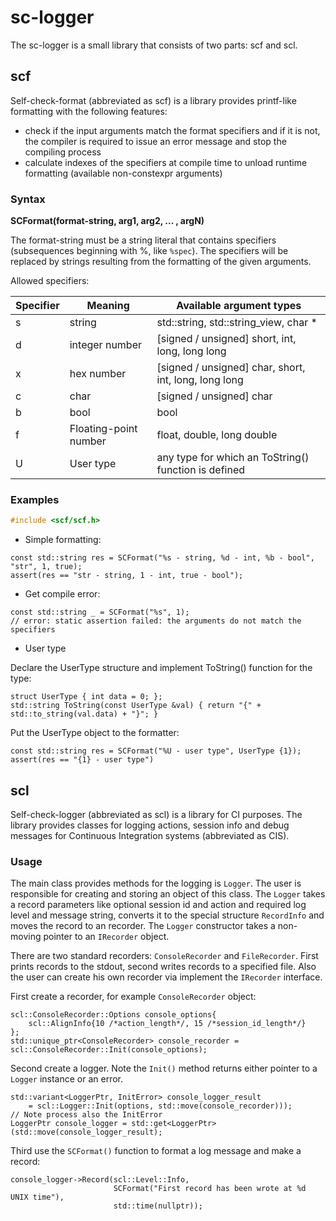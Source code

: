 # sc-logger

The sc-logger is a small library that consists of two parts: scf and scl.

## scf

Self-check-format (abbreviated as scf) is a library provides printf-like formatting with the following features:
- check if the input arguments match the format specifiers and if it is not,
the compiler is required to issue an error message and stop the compiling process
- calculate indexes of the specifiers at compile time to unload runtime formatting (available non-constexpr arguments)

### Syntax

**SCFormat(format-string, arg1, arg2, ... , argN)**

The format-string must be a string literal that contains specifiers (subsequences beginning with %, like `%spec`).
The specifiers will be replaced by strings resulting from the formatting of the given arguments.

Allowed specifiers:

Specifier | Meaning | Available argument types
--- | --- | --- |
s | string | std::string, std::string_view, char *
d | integer number | [signed / unsigned] short, int, long, long long
x | hex number | [signed / unsigned] char, short, int, long, long long
c | char | [signed / unsigned] char
b | bool | bool
f | Floating-point number | float, double, long double
U | User type | any type for which an ToString() function is defined

### Examples

```c++
#include <scf/scf.h>
```

- Simple formatting:

```
const std::string res = SCFormat("%s - string, %d - int, %b - bool", "str", 1, true);
assert(res == "str - string, 1 - int, true - bool");
```

- Get compile error:

```
const std::string _ = SCFormat("%s", 1);
// error: static assertion failed: the arguments do not match the specifiers
```

- User type

Declare the UserType structure and implement ToString() function for the type:

```
struct UserType { int data = 0; };
std::string ToString(const UserType &val) { return "{" + std::to_string(val.data) + "}"; }
```

Put the UserType object to the formatter:

```
const std::string res = SCFormat("%U - user type", UserType {1});
assert(res == "{1} - user type")
```
## scl

Self-check-logger (abbreviated as scl) is a library for CI purposes.
The library provides classes for logging actions, session info and debug messages
for Continuous Integration systems (abbreviated as CIS).

### Usage

The main class provides methods for the logging is `Logger`.
The user is responsible for creating and storing an object of this class.
The `Logger` takes a record parameters like optional session id and action and required log level
and message string, converts it to the special structure `RecordInfo`
and moves the record to an recorder.
The `Logger` constructor takes a non-moving pointer to an `IRecorder` object.

There are two standard recorders: `ConsoleRecorder` and `FileRecorder`.
First prints records to the stdout, second writes records to a specified file.
Also the user can create his own recorder via implement the `IRecorder` interface.

First create a recorder, for example `ConsoleRecorder` object:

```
scl::ConsoleRecorder::Options console_options{
    scl::AlignInfo{10 /*action_length*/, 15 /*session_id_length*/}
};
std::unique_ptr<ConsoleRecorder> console_recorder = scl::ConsoleRecorder::Init(console_options);
```

Second create a logger.
Note the `Init()` method returns either pointer to a `Logger` instance or an error.

```
std::variant<LoggerPtr, InitError> console_logger_result
    = scl::Logger::Init(options, std::move(console_recorder)));
// Note process also the InitError
LoggerPtr console_logger = std::get<LoggerPtr>(std::move(console_logger_result);
```

Third use the `SCFormat()` function to format a log message and make a record:

```
console_logger->Record(scl::Level::Info,
                       SCFormat("First record has been wrote at %d UNIX time"),
                       std::time(nullptr));
```
